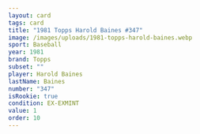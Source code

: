 ```yaml
---
layout: card
tags: card
title: "1981 Topps Harold Baines #347"
image: /images/uploads/1981-topps-harold-baines.webp
sport: Baseball
year: 1981
brand: Topps
subset: ""
player: Harold Baines
lastName: Baines
number: "347"
isRookie: true
condition: EX-EXMINT
value: 1
order: 10
---
```


